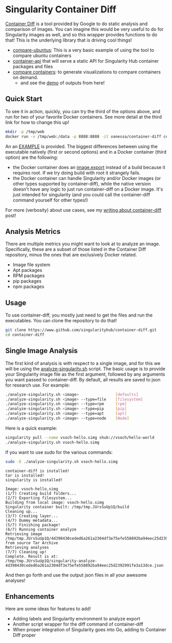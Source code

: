 # Singularity Container Diff

[Container Diff](https://github.com/GoogleContainerTools/container-diff) is a tool provided by Google
to do static analysis and comparison of images. You can imagine this would be very useful to do for Singularity 
images as well, and so this wrapper provides functions to do that! This is the underlying library
that is driving cool things!

 - [compare-ubuntus](examples/compare-ubuntus): This is a very basic example of using the tool to compare ubuntu containers
 - [container-api](https://www.github.com/singularityhub/api) that will serve a static API for Singularity Hub container packages and files
 - [compare containers](examples/compare-containers): to generate visualizations to compare containers on demand.
   - and see the [demo](https://singularityhub.github.io/container-diff/examples/demo) of outputs from here!

## Quick Start
To see it in action, quickly, you can try the third of the options above, and run for two of your favorite Docker containers.
See more detail at the third link for how to change this up!

```bash
mkdir -p /tmp/web
docker run -v /tmp/web:/data -p 8888:8888 -it vanessa/container-diff centos:6 centos:7
```

An an [EXAMPLE](https://singularityhub.github.io/container-diff/examples/demo) is provided. The biggest differences between using the executable natively (first or second options) and in a Docker container (third option) are the following:

 - the Docker container does an [image.export](http://singularity.lbl.gov/docs-export) instead of a build because it requires root. If we try doing build with root it strangely fails. 
 - the Docker container can handle Singularity and/or Docker images (or other types supported by container-diff), while the native version doesn't have any logic to just run container-diff on a Docker image. It's just intended for singularity (and you could call the container-diff command yourself for other types!)

For more (verbosity) about use cases, see my [writing about container-diff](https://vsoch.github.io/2018/container-diff) post!


## Analysis Metrics
There are multiple metrics you might want to look at to analyze an image. 
Specifically, these are a subset of those listed in the Container
Diff repository, minus the ones that are exclusively Docker related.

 - Image file system
 - Apt packages
 - RPM packages
 - pip packages
 - npm packages

## Usage
To use container-diff, you mostly just need to get the files and run the executables. You can clone the repository to do that!

```bash
git clone https://www.github.com/singularityhub/container-diff.git
cd container-diff
```

## Single Image Analysis

The first kind of analysis is with respect to a single image, and for this we will be using
the [analyze-singularity.sh](analyze-singularity.sh) script. The basic usage is to provide your
Singularity image file as the first argument, followed by any arguments you want passed to container-diff.
By default, all results are saved to json for research use. For example:

```bash
./analyze-singularity.sh <image>                [defaults]
./analyze-singularity.sh <image> --type=file    [filesystem]
./analyze-singularity.sh <image> --type=rpm     [rpm]
./analyze-singularity.sh <image> --type=pip     [pip]
./analyze-singularity.sh <image> --type=apt     [apt]
./analyze-singularity.sh <image> --type=node    [Node]
```

Here is a quick example:

```bash
singularity pull --name vsoch-hello.simg shub://vsoch/hello-world
./analyze-singularity.sh vsoch-hello.simg
```

If you want to use sudo for the various commands:

```bash
sudo -E ./analyze-singularity.sh vsoch-hello.simg
```
```
container-diff is installed!
tar is installed!
singularity is installed!

Image: vsoch-hello.simg
(1/7) Creating build folders...
(2/7) Exporting filesystem...
Building from local image: vsoch-hello.simg
Singularity container built: /tmp/tmp.JUrsSuUp1Q/build
Cleaning up...
(3/7) Creating layer...
(4/7) Dummy metadata...
(5/7) Finishing package!
(6/7) Running container analyze
Retrieving image /tmp/tmp.JUrsSuUp1Q/4d398430ceded6a261a2304df3e75efe558892ba94eec25d2392991fe3a13dce.tar from source Tar Archive
Retrieving analyses
(7/7) Cleaning up!
Complete. Result is at:
/tmp/tmp.JUrsSuUp1Q/singularity-analyze-4d398430ceded6a261a2304df3e75efe558892ba94eec25d2392991fe3a13dce.json
```

And then go forth and use the output json files in all your awesome analyses!

## Enhancements
Here are some ideas for features to add!

 - Adding labels and Singularity environment to analyze export
 - Another script wrapper for the diff command of container-diff
 - When proper integration of Singularity goes into Go, adding to Container Diff proper
